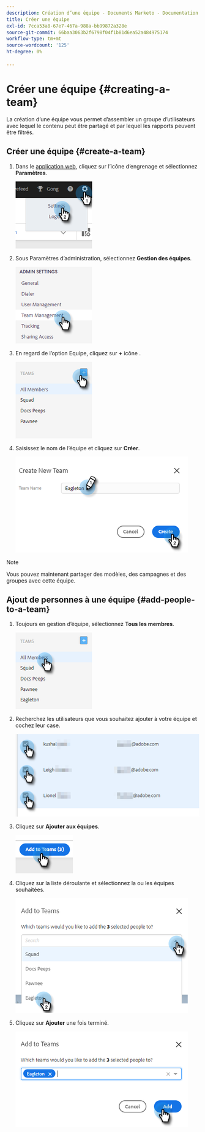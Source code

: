```yaml
---
description: Création d’une équipe - Documents Marketo - Documentation du produit
title: Créer une équipe
exl-id: 7cca53a8-67e7-467a-988a-bb99872a328e
source-git-commit: 66baa3063b2f6798f04f1b81d6ea52a484975174
workflow-type: tm+mt
source-wordcount: '125'
ht-degree: 0%

---
```


# Créer une équipe {#creating-a-team}

La création d’une équipe vous permet d’assembler un groupe d’utilisateurs avec lequel le contenu peut être partagé et par lequel les rapports peuvent être filtrés.

## Créer une équipe {#create-a-team}

1. Dans le [application web](https://toutapp.com/login), cliquez sur l’icône d’engrenage et sélectionnez **Paramètres**.

   ![](assets/creating-a-team-1.png)

1. Sous Paramètres d’administration, sélectionnez **Gestion des équipes**.

   ![](assets/creating-a-team-2.png)

1. En regard de l’option Equipe, cliquez sur **+** icône .

   ![](assets/creating-a-team-3.png)

1. Saisissez le nom de l’équipe et cliquez sur **Créer**.

   ![](assets/creating-a-team-4.png)

>[!NOTE]
>
>Vous pouvez maintenant partager des modèles, des campagnes et des groupes avec cette équipe.

## Ajout de personnes à une équipe {#add-people-to-a-team}

1. Toujours en gestion d’équipe, sélectionnez **Tous les membres**.

   ![](assets/creating-a-team-5.png)

1. Recherchez les utilisateurs que vous souhaitez ajouter à votre équipe et cochez leur case.

   ![](assets/creating-a-team-6.png)

1. Cliquez sur **Ajouter aux équipes**.

   ![](assets/creating-a-team-7.png)

1. Cliquez sur la liste déroulante et sélectionnez la ou les équipes souhaitées.

   ![](assets/creating-a-team-8.png)

1. Cliquez sur **Ajouter** une fois terminé.

   ![](assets/creating-a-team-9.png)
